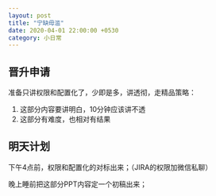 ```yaml
---
layout: post
title: "宁缺毋滥"
date: 2020-04-01 22:00:00 +0530
category: 小日常
---
```


## 晋升申请

准备只讲权限和配置化了，少即是多，讲透彻，走精品策略：

1. 这部分内容要讲明白，10分钟应该讲不透
2. 这部分有难度，也相对有结果

## 明天计划

下午4点前，权限和配置化的对标出来；（JIRA的权限加微信私聊）

晚上睡前把这部分PPT内容定一个初稿出来；





